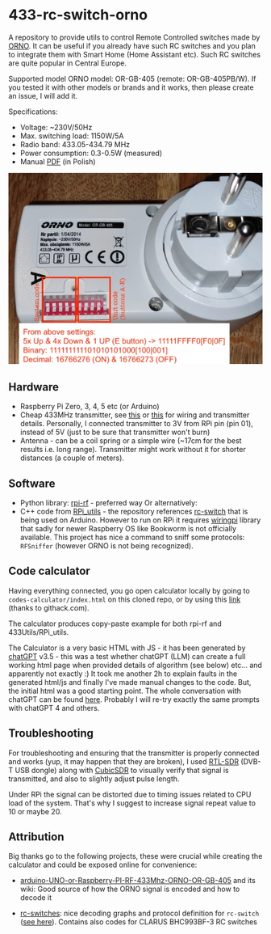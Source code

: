 
# 433-rc-switch-orno

A repository to provide utils to control Remote Controlled switches made by [ORNO](https://orno.pl/en). It can be useful if you already have such RC switches and you plan to integrate them with Smart Home (Home Assistant etc). Such RC switches are quite popular in Central Europe.

Supported model ORNO model: OR-GB-405 (remote: OR-GB-405PB/W). If you tested it with other models or brands and it works, then please create an issue, I will add it.

Specifications:
- Voltage: ~230V/50Hz
- Max. switching load: 1150W/5A
- Radio band: 433.05-434.79 MHz
- Power consumption: 0.3-0.5W (measured)
- Manual [PDF](https://www.eled.pl/pl/p/file/4d1d66109cf09afb1b31270a3bbf9aee/Instrukcja-obslugi-OR-GB-405.pdf) (in Polish)

![](codes-calculator/example.jpg)

## Hardware

- Raspberry Pi Zero, 3, 4, 5 etc (or Arduino)
- Cheap 433MHz transmitter, see [this](https://github.com/sui77/rc-switch/wiki/HowTo_Send) or [this](https://github.com/milaq/rpi-rf) for wiring and transmitter details. Personally, I connected transmitter to 3V from RPi pin (pin 01), instead of 5V (just to be sure that transmitter won't burn)
- Antenna - can be a coil spring or a simple wire (~17cm for the best results i.e. long range). Transmitter might work without it for shorter distances (a couple of meters).

## Software

- Python library: [rpi-rf](https://github.com/milaq/rpi-rf) - preferred way
Or alternatively:
- C++ code from [RPi_utils](https://github.com/ninjablocks/433Utils/tree/master/RPi_utils) - the repository references [rc-switch](https://github.com/sui77/rc-switch/) that is being used on Arduino. However to run on RPi it requires [wiringpi](https://projects.drogon.net/raspberry-pi/wiringpi/download-and-install/) library that sadly for newer Raspberry OS like Bookworm is not officially available. This project has nice a command to sniff some protocols: `RFSniffer` (however ORNO is not being recognized).

## Code calculator 

Having everything connected, you go open calculator locally by going to `codes-calculator/index.html` on this cloned repo, or by using this [link](https://rawcdn.githack.com/pskowronek/433-rc-switch-orno/main/codes-calculator/index.html) (thanks to githack.com).

The calculator produces copy-paste example for both rpi-rf and 433Utils/RPi_utils.

The Calculator is a very basic HTML with JS - it has been generated by [chatGPT](https://chat.openai.com) v3.5 - this was a test whether chatGPT (LLM) can create a full working html page when provided details of algorithm (see below) etc... and apparently not exactly :) It took me another 2h to explain faults in the generated html/js and finally I've made manual changes to the code. But, the initial html was a good starting point. The whole conversation with chatGPT can be found [here](https://chat.openai.com/share/0981f9a2-b830-441f-970e-718a86f4a9fb). Probably I will re-try exactly the same prompts with chatGPT 4 and others. 

## Troubleshooting

For troubleshooting and ensuring that the transmitter is properly connected and works (yup, it may happen that they are broken), I used [RTL-SDR](https://en.wikipedia.org/wiki/Software-defined_radio#RTL-SDR) (DVB-T USB dongle) along with [CubicSDR](https://github.com/cjcliffe/CubicSDR) to visually verify that signal is transmitted, and also to slightly adjust pulse length.

Under RPi the signal can be distorted due to timing issues related to CPU load of the system. That's why I suggest to increase signal repeat value to 10 or maybe 20.

## Attribution

Big thanks go to the following projects, these were crucial while creating the calculator and could be exposed online for convenience:

- [arduino-UNO-or-Raspberry-PI-RF-433Mhz-ORNO-OR-GB-405](https://github.com/tureq80/arduino-UNO-or-Raspberry-PI-RF-433Mhz-ORNO-OR-GB-405) and its wiki: Good source of how the ORNO signal is encoded and how to decode it

- [rc-switches](https://github.com/lukaszgieraltowski/rc-switches): nice decoding graphs and protocol definition for `rc-switch` ([see here](https://github.com/lukaszgieraltowski/rc-switches/blob/6000257aac41d787f93845f05b68b976ef68314e/src/main.cpp#L40)). Contains also codes for CLARUS BHC993BF-3 RC switches

